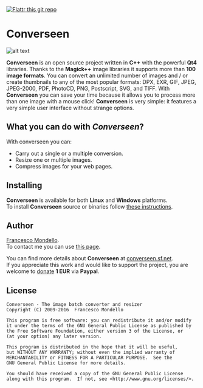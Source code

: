 [![Flattr this git repo](http://api.flattr.com/button/flattr-badge-large.png)](https://flattr.com/submit/auto?user_id=faster3ck&url=https://github.com/Faster3ck/Converseen&title=Converseen&language=&tags=github&category=software)

# Converseen

![alt text](http://converseen.fasterland.net/res/converseen_kde4_1.jpg "Converseen on Kde")

**Converseen** is an open source project written in **C++** with the powerful **Qt4** libraries.
Thanks to the **Magick++** image libraries it supports more than **100 image formats**.
You can convert an unlimited number of images and / or create thumbnails
to any of the most popular formats: DPX, EXR, GIF, JPEG, JPEG-2000, PDF, PhotoCD, PNG, Postscript, SVG, and TIFF.
With **Converseen** you can save your time because it allows you to process more than one image with a mouse click!
**Converseen** is very simple: it features a very simple user interface without strange options.

## What you can do with *Converseen*?

With converseen you can:
* Carry out a single or a multiple conversion.
* Resize one or multiple images.
* Compress images for your web pages.

## Installing

**Converseen** is available for both **Linux** and **Windows** platforms.  
To install **Converseen** source or binaries follow [these instructions](http://converseen.fasterland.net/download-for-linux/).  

## Author

[Francesco Mondello](http://converseen.fasterland.net/).  
To contact me you can use [this page](http://converseen.fasterland.net/contact-me/).  
  
  
You can find more details about **Converseen** at [converseen.sf.net](http://converseen.fasterland.net/).  
If you appreciate this work and would like to support the project, you are welcome to [donate](http://converseen.fasterland.net/#donations) **1 EUR** via **Paypal**.  

## License
 
    Converseen - The image batch converter and resizer
    Copyright (C) 2009-2016  Francesco Mondello

    This program is free software: you can redistribute it and/or modify
    it under the terms of the GNU General Public License as published by
    the Free Software Foundation, either version 3 of the License, or
    (at your option) any later version.

    This program is distributed in the hope that it will be useful,
    but WITHOUT ANY WARRANTY; without even the implied warranty of
    MERCHANTABILITY or FITNESS FOR A PARTICULAR PURPOSE.  See the
    GNU General Public License for more details.

    You should have received a copy of the GNU General Public License
    along with this program.  If not, see <http://www.gnu.org/licenses/>. 
